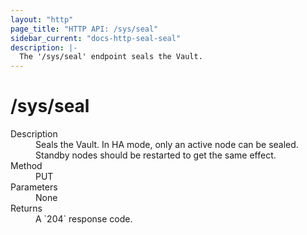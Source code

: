 ```yaml
---
layout: "http"
page_title: "HTTP API: /sys/seal"
sidebar_current: "docs-http-seal-seal"
description: |-
  The '/sys/seal' endpoint seals the Vault.
---
```


# /sys/seal

<dl>
  <dt>Description</dt>
  <dd>
    Seals the Vault. In HA mode, only an active node can be sealed. Standby nodes should be restarted to get the same effect.
  </dd>

  <dt>Method</dt>
  <dd>PUT</dd>

  <dt>Parameters</dt>
  <dd>
    None
  </dd>

  <dt>Returns</dt>
  <dd>A `204` response code.
  </dd>
</dl>
